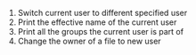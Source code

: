 1. Switch current user to different specified user
2. Print the effective name of the current user
3. Print all the groups the current user is part of
4. Change the owner of a file to new user
